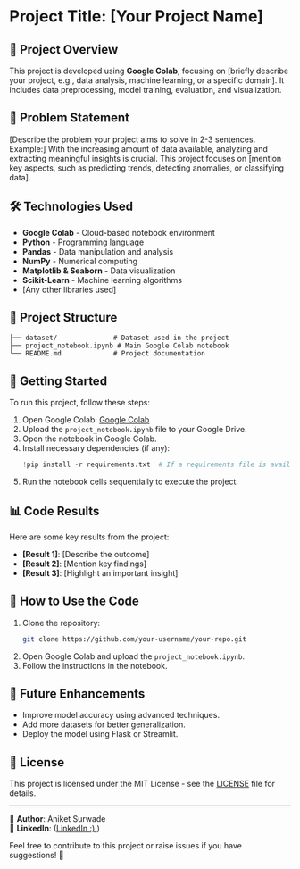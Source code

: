 # Project Title: [Your Project Name]

## 📌 Project Overview
This project is developed using **Google Colab**, focusing on [briefly describe your project, e.g., data analysis, machine learning, or a specific domain]. It includes data preprocessing, model training, evaluation, and visualization.

## 📖 Problem Statement
[Describe the problem your project aims to solve in 2-3 sentences. Example:]
With the increasing amount of data available, analyzing and extracting meaningful insights is crucial. This project focuses on [mention key aspects, such as predicting trends, detecting anomalies, or classifying data].

## 🛠️ Technologies Used
- **Google Colab** - Cloud-based notebook environment
- **Python** - Programming language
- **Pandas** - Data manipulation and analysis
- **NumPy** - Numerical computing
- **Matplotlib & Seaborn** - Data visualization
- **Scikit-Learn** - Machine learning algorithms
- [Any other libraries used]

## 📂 Project Structure
```
├── dataset/              # Dataset used in the project 
├── project_notebook.ipynb # Main Google Colab notebook
└── README.md             # Project documentation
```

## 🚀 Getting Started
To run this project, follow these steps:

1. Open Google Colab: [Google Colab](https://colab.research.google.com/)
2. Upload the `project_notebook.ipynb` file to your Google Drive.
3. Open the notebook in Google Colab.
4. Install necessary dependencies (if any):
   ```python
   !pip install -r requirements.txt  # If a requirements file is available
   ```
5. Run the notebook cells sequentially to execute the project.

## 📊 Code Results
Here are some key results from the project:
- **[Result 1]**: [Describe the outcome]
- **[Result 2]**: [Mention key findings]
- **[Result 3]**: [Highlight an important insight]

## 📝 How to Use the Code
1. Clone the repository:
   ```sh
   git clone https://github.com/your-username/your-repo.git
   ```
2. Open Google Colab and upload the `project_notebook.ipynb`.
3. Follow the instructions in the notebook.

## 📌 Future Enhancements
- Improve model accuracy using advanced techniques.
- Add more datasets for better generalization.
- Deploy the model using Flask or Streamlit.

## 📜 License
This project is licensed under the MIT License - see the [LICENSE](LICENSE) file for details.

---

🔹 **Author**: Aniket Surwade  
🔹 **LinkedIn**: ([LinkedIn :) ](https://www.linkedin.com/in/aniket-surwade/))  

Feel free to contribute to this project or raise issues if you have suggestions! 🚀

